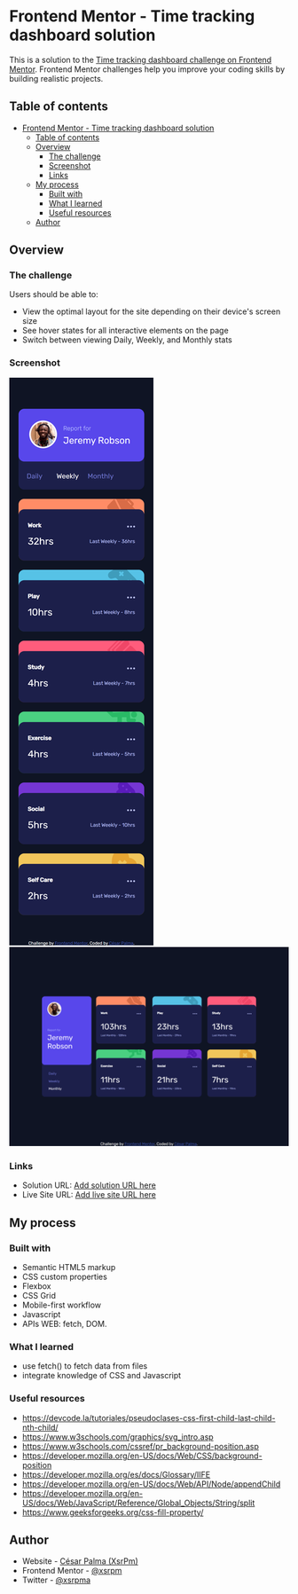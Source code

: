 # Frontend Mentor - Time tracking dashboard solution

This is a solution to the [Time tracking dashboard challenge on Frontend Mentor](https://www.frontendmentor.io/challenges/time-tracking-dashboard-UIQ7167Jw). Frontend Mentor challenges help you improve your coding skills by building realistic projects.

## Table of contents

- [Frontend Mentor - Time tracking dashboard solution](#frontend-mentor---time-tracking-dashboard-solution)
  - [Table of contents](#table-of-contents)
  - [Overview](#overview)
    - [The challenge](#the-challenge)
    - [Screenshot](#screenshot)
    - [Links](#links)
  - [My process](#my-process)
    - [Built with](#built-with)
    - [What I learned](#what-i-learned)
    - [Useful resources](#useful-resources)
  - [Author](#author)

## Overview

### The challenge

Users should be able to:

- View the optimal layout for the site depending on their device's screen size
- See hover states for all interactive elements on the page
- Switch between viewing Daily, Weekly, and Monthly stats

### Screenshot

![Mobile](mobile.png)
![Desktop](desktop.png)

### Links

- Solution URL: [Add solution URL here](https://your-solution-url.com)
- Live Site URL: [Add live site URL here](https://your-live-site-url.com)

## My process

### Built with

- Semantic HTML5 markup
- CSS custom properties
- Flexbox
- CSS Grid
- Mobile-first workflow
- Javascript
- APIs WEB: fetch, DOM.

### What I learned

- use fetch() to fetch data from files
- integrate knowledge of CSS and Javascript

### Useful resources

- https://devcode.la/tutoriales/pseudoclases-css-first-child-last-child-nth-child/
- https://www.w3schools.com/graphics/svg_intro.asp
- https://www.w3schools.com/cssref/pr_background-position.asp
- https://developer.mozilla.org/en-US/docs/Web/CSS/background-position
- https://developer.mozilla.org/es/docs/Glossary/IIFE
- https://developer.mozilla.org/en-US/docs/Web/API/Node/appendChild
- https://developer.mozilla.org/en-US/docs/Web/JavaScript/Reference/Global_Objects/String/split
- https://www.geeksforgeeks.org/css-fill-property/

## Author

- Website - [César Palma (XsrPm)](https://xsrpm.github.io)
- Frontend Mentor - [@xsrpm](https://www.frontendmentor.io/profile/xsrpm)
- Twitter - [@xsrpma](https://www.twitter.com/xsrpma)
